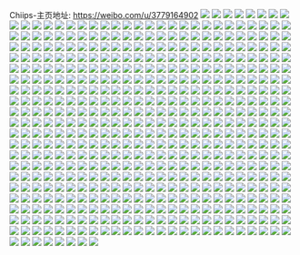 Chiips-主页地址: https://weibo.com/u/3779164902 
![](https://wx4.sinaimg.cn/mw2000/e1417ae6ly1h93oljutoyj22c0340e83.jpg) 
![](https://wx4.sinaimg.cn/mw2000/e1417ae6ly1h93ol288thj21ps2dse81.jpg) 
![](https://wx4.sinaimg.cn/mw2000/e1417ae6ly1h93ol1lopvj22c0340npe.jpg) 
![](https://wx4.sinaimg.cn/mw2000/e1417ae6ly1h93ol4f7lij227q2ybb2a.jpg) 
![](https://wx4.sinaimg.cn/mw2000/e1417ae6ly1h93ol3ghvmj22c0340hdt.jpg) 
![](https://wx4.sinaimg.cn/mw2000/e1417ae6ly1h93ol2sqrwj216o1kxkif.jpg) 
![](https://wx4.sinaimg.cn/mw2000/e1417ae6ly1h93op31tmvj22c03407wi.jpg) 
![](https://wx4.sinaimg.cn/mw2000/e1417ae6ly1h93olkw3dhj22c0340x6q.jpg) 
![](https://wx4.sinaimg.cn/mw2000/e1417ae6ly1h84sdgfgg3j20rx13ugvy.jpg) 
![](https://wx4.sinaimg.cn/mw2000/e1417ae6ly1h84s6n07aaj22c0340e82.jpg) 
![](https://wx4.sinaimg.cn/mw2000/e1417ae6ly1h84s6teyw4j21sc21e7wi.jpg) 
![](https://wx4.sinaimg.cn/mw2000/e1417ae6ly1h84s6sl01ej223r16ox5e.jpg) 
![](https://wx4.sinaimg.cn/mw2000/e1417ae6ly1h84s8bzkv8j20qc0z6tjz.jpg) 
![](https://wx4.sinaimg.cn/mw2000/e1417ae6ly1h84s6s0lfdj21we16ne3a.jpg) 
![](https://wx4.sinaimg.cn/mw2000/e1417ae6ly1h84s6qt0eej21sc2ds1ky.jpg) 
![](https://wx4.sinaimg.cn/mw2000/e1417ae6ly1h84s83p778j20qk0x5tfp.jpg) 
![](https://wx4.sinaimg.cn/mw2000/e1417ae6ly1h7pq681sf4j20zo256wpl.jpg) 
![](https://wx4.sinaimg.cn/mw2000/e1417ae6ly1h7ppyvhszsj21sc2dsx6p.jpg) 
![](https://wx4.sinaimg.cn/mw2000/e1417ae6ly1h7ayljfmvrj216p1kxqqn.jpg) 
![](https://wx4.sinaimg.cn/mw2000/e1417ae6ly1h7aylhwal2j216o23v429.jpg) 
![](https://wx4.sinaimg.cn/mw2000/e1417ae6ly1h7aylj1ke8j223s2e5e0y.jpg) 
![](https://wx4.sinaimg.cn/mw2000/e1417ae6ly1h7ppywzlswj226c2u4kjm.jpg) 
![](https://wx4.sinaimg.cn/mw2000/e1417ae6ly1h7aylqreb9j22c02c0qv7.jpg) 
![](https://wx4.sinaimg.cn/mw2000/e1417ae6ly1h7ppyw7je7j21rw2d0kjl.jpg) 
![](https://wx4.sinaimg.cn/mw2000/e1417ae6ly1h7pq1cbewxj22c0340x6q.jpg) 
![](https://wx4.sinaimg.cn/mw2000/e1417ae6ly1h7pq1i8jxsj20w10vwan7.jpg) 
![](https://wx4.sinaimg.cn/mw2000/e1417ae6ly1h7jyu94i21j216p1kx4qp.jpg) 
![](https://wx4.sinaimg.cn/mw2000/e1417ae6ly1h7jyuasgozj22ps1j0b29.jpg) 
![](https://wx4.sinaimg.cn/mw2000/e1417ae6ly1h7jyu9wtcmj216o1kx1kx.jpg) 
![](https://wx4.sinaimg.cn/mw2000/e1417ae6ly1h7jyvj8atej215s1jr7rx.jpg) 
![](https://wx4.sinaimg.cn/mw2000/e1417ae6ly1h7jyuczimgj216o1kwb01.jpg) 
![](https://wx4.sinaimg.cn/mw2000/e1417ae6ly1h7jyubx0u2j216p1brb05.jpg) 
![](https://wx4.sinaimg.cn/mw2000/e1417ae6ly1h7jyudk571j216p1kx1kx.jpg) 
![](https://wx4.sinaimg.cn/mw2000/e1417ae6ly1h7jyufkq2mj23402c0qv6.jpg) 
![](https://wx4.sinaimg.cn/mw2000/e1417ae6ly1h7jyua9jivj21491in7ir.jpg) 
![](https://wx4.sinaimg.cn/mw2000/e1417ae6ly1h6v2owx4lmj22bd32bu0x.jpg) 
![](https://wx4.sinaimg.cn/mw2000/e1417ae6ly1h6uueh4gh0j216o1jz4oy.jpg) 
![](https://wx4.sinaimg.cn/mw2000/e1417ae6ly1h6uueg4uydj22c0340hdu.jpg) 
![](https://wx4.sinaimg.cn/mw2000/e1417ae6ly1h6uueau7eyj22c0340drp.jpg) 
![](https://wx4.sinaimg.cn/mw2000/e1417ae6ly1h6uufe880yj22852yvagi.jpg) 
![](https://wx4.sinaimg.cn/mw2000/e1417ae6ly1h6uuea4tzsj22c0340kjn.jpg) 
![](https://wx4.sinaimg.cn/mw2000/e1417ae6ly1h6fhkfmdspj21x43eotgv.jpg) 
![](https://wx4.sinaimg.cn/mw2000/e1417ae6ly1h6fhk9u2jwj22c0340kjm.jpg) 
![](https://wx4.sinaimg.cn/mw2000/e1417ae6ly1h6fhkevpc5j21x43eoq7k.jpg) 
![](https://wx4.sinaimg.cn/mw2000/e1417ae6ly1h6fhkdh23nj22c0340b2a.jpg) 
![](https://wx4.sinaimg.cn/mw2000/e1417ae6ly1h6fhk8923sj21us32tay6.jpg) 
![](https://wx4.sinaimg.cn/mw2000/e1417ae6ly1h6fi1w4icrj23eo1x4u0y.jpg) 
![](https://wx4.sinaimg.cn/mw2000/e1417ae6ly1h6fhkatueij22a231f7wi.jpg) 
![](https://wx4.sinaimg.cn/mw2000/e1417ae6ly1h6fhk8wql5j2290300npd.jpg) 
![](https://wx4.sinaimg.cn/mw2000/e1417ae6gy1h5lh22sg8dj20u01411ao.jpg) 
![](https://wx4.sinaimg.cn/mw2000/e1417ae6gy1h5lh27emsnj20u01417j9.jpg) 
![](https://wx4.sinaimg.cn/mw2000/e1417ae6gy1h5lh2d83ovj20u014carv.jpg) 
![](https://wx4.sinaimg.cn/mw2000/e1417ae6gy1h5lh2lk1ebj20u012d4ai.jpg) 
![](https://wx4.sinaimg.cn/mw2000/e1417ae6gy1h5lh2s0vqej20u00zmk0y.jpg) 
![](https://wx4.sinaimg.cn/mw2000/e1417ae6gy1h5lh2pgefwj20u013kk4b.jpg) 
![](https://wx4.sinaimg.cn/mw2000/e1417ae6gy1h5lh2fdd4wj217q0u0jzk.jpg) 
![](https://wx4.sinaimg.cn/mw2000/e1417ae6gy1h5lh2hyj0rj20u0191dp4.jpg) 
![](https://wx4.sinaimg.cn/mw2000/e1417ae6gy1h5lh1xpa9ij217u0u0tgu.jpg) 
![](https://wx4.sinaimg.cn/mw2000/e1417ae6gy1h5ki2i5ol1j21ls1ls4qp.jpg) 
![](https://wx4.sinaimg.cn/mw2000/e1417ae6gy1h4xdzo5eq6j231v22n1kx.jpg) 
![](https://wx4.sinaimg.cn/mw2000/e1417ae6gy1h4xebieuaoj21761srtrf.jpg) 
![](https://wx4.sinaimg.cn/mw2000/e1417ae6gy1h4xe03bb7wj24ca35r7wi.jpg) 
![](https://wx4.sinaimg.cn/mw2000/e1417ae6gy1h4xe0hjc66j235r4qnqv8.jpg) 
![](https://wx4.sinaimg.cn/mw2000/e1417ae6gy1h4xe6urd8gj248635m4qs.jpg) 
![](https://wx4.sinaimg.cn/mw2000/e1417ae6gy1h4xdztqk8cj235r4qn1kz.jpg) 
![](https://wx4.sinaimg.cn/mw2000/e1417ae6ly1h4o7jfjw0lj21im1im1kx.jpg) 
![](https://wx4.sinaimg.cn/mw2000/e1417ae6ly1h4o7jgzjduj21im1im4qp.jpg) 
![](https://wx4.sinaimg.cn/mw2000/e1417ae6ly1h4o7jg7vjij21im1im1kx.jpg) 
![](https://wx4.sinaimg.cn/mw2000/e1417ae6ly1h4o7jjk5h9j21eb1eb4pn.jpg) 
![](https://wx4.sinaimg.cn/mw2000/e1417ae6ly1h4o7jimih8j20yi0uj40a.jpg) 
![](https://wx4.sinaimg.cn/mw2000/e1417ae6ly1h4o7jj2xc2j21im1imwyr.jpg) 
![](https://wx4.sinaimg.cn/mw2000/e1417ae6ly1h4o7ji83zzj21in1in4qq.jpg) 
![](https://wx4.sinaimg.cn/mw2000/e1417ae6ly1h4o7jjy790j21in1intw9.jpg) 
![](https://wx4.sinaimg.cn/mw2000/e1417ae6ly1h4o7jeo90ij21561ix4qp.jpg) 
![](https://wx4.sinaimg.cn/mw2000/e1417ae6ly1h4kwxhrywsj22c0340e83.jpg) 
![](https://wx4.sinaimg.cn/mw2000/e1417ae6ly1h4kwidj8hdj24qn35ru0z.jpg) 
![](https://wx4.sinaimg.cn/mw2000/e1417ae6ly1h4kwiiamwaj24tc37kqv8.jpg) 
![](https://wx4.sinaimg.cn/mw2000/e1417ae6ly1h4kwilql6ej24qn35re84.jpg) 
![](https://wx4.sinaimg.cn/mw2000/e1417ae6ly1h4kwv0aozoj237k4tcnpg.jpg) 
![](https://wx4.sinaimg.cn/mw2000/e1417ae6ly1h4kwubbrolj235r4qnqv8.jpg) 
![](https://wx4.sinaimg.cn/mw2000/e1417ae6ly1h4kwj1rkxwj22c03407wh.jpg) 
![](https://wx4.sinaimg.cn/mw2000/e1417ae6ly1h4kwu81zrij22ro47ohdu.jpg) 
![](https://wx4.sinaimg.cn/mw2000/e1417ae6ly1h4306qlkuvj20u0140jz5.jpg) 
![](https://wx4.sinaimg.cn/mw2000/e1417ae6ly1h4306o9xndj20u014qtj3.jpg) 
![](https://wx4.sinaimg.cn/mw2000/e1417ae6ly1h4306raiq8j20u0140jyv.jpg) 
![](https://wx4.sinaimg.cn/mw2000/e1417ae6ly1h4306px70yj20u00zodmn.jpg) 
![](https://wx4.sinaimg.cn/mw2000/e1417ae6ly1h4306tms9ij20u00u0gqw.jpg) 
![](https://wx4.sinaimg.cn/mw2000/e1417ae6ly1h4306sshjvj20u0140k0c.jpg) 
![](https://wx4.sinaimg.cn/mw2000/e1417ae6ly1h4306n37wdj20u00u0tf3.jpg) 
![](https://wx4.sinaimg.cn/mw2000/e1417ae6ly1h3ut7bm77zj20u01287e8.jpg) 
![](https://wx4.sinaimg.cn/mw2000/e1417ae6ly1h3ut7kr60zj20u0140n4w.jpg) 
![](https://wx4.sinaimg.cn/mw2000/e1417ae6ly1h3ut7c8nwcj20u00w8wop.jpg) 
![](https://wx4.sinaimg.cn/mw2000/e1417ae6ly1h3ut7afsxmj20u014011w.jpg) 
![](https://wx4.sinaimg.cn/mw2000/e1417ae6ly1h3ut7b2rf6j20u010gteu.jpg) 
![](https://wx4.sinaimg.cn/mw2000/e1417ae6ly1h3ut7cr9wkj20u00xigu4.jpg) 
![](https://wx4.sinaimg.cn/mw2000/e1417ae6ly1h3t1k8h7ikj222o340qv5.jpg) 
![](https://wx4.sinaimg.cn/mw2000/e1417ae6ly1h3t1k9gq2wj22c02c01ky.jpg) 
![](https://wx4.sinaimg.cn/mw2000/e1417ae6ly1h3t1kdkuwqj22c02c0hdv.jpg) 
![](https://wx4.sinaimg.cn/mw2000/e1417ae6ly1h3t1kkqvntj22c02c01kz.jpg) 
![](https://wx4.sinaimg.cn/mw2000/e1417ae6ly1h3t1kbrzsrj22c02c0hdv.jpg) 
![](https://wx4.sinaimg.cn/mw2000/e1417ae6ly1h3t1kgr060j237k4tcb2c.jpg) 
![](https://wx4.sinaimg.cn/mw2000/e1417ae6ly1h3t1km9ru3j222n33z4qp.jpg) 
![](https://wx4.sinaimg.cn/mw2000/e1417ae6ly1h3sfjd7ylwj20u013otfm.jpg) 
![](https://wx4.sinaimg.cn/mw2000/e1417ae6ly1h3sfigxqklj20u0140q9z.jpg) 
![](https://wx4.sinaimg.cn/mw2000/e1417ae6ly1h3sfjer6ddj20u013mtl4.jpg) 
![](https://wx4.sinaimg.cn/mw2000/e1417ae6ly1h3sfjvuxg4j20u0116aei.jpg) 
![](https://wx4.sinaimg.cn/mw2000/e1417ae6ly1h3sfjcpd3uj20rv114afn.jpg) 
![](https://wx4.sinaimg.cn/mw2000/e1417ae6ly1h3sfjfc6lrj20u00x8gs2.jpg) 
![](https://wx4.sinaimg.cn/mw2000/e1417ae6ly1h3sfjc09wij20u00wg44t.jpg) 
![](https://wx4.sinaimg.cn/mw2000/e1417ae6ly1h3sfiihmlyj20u00u011a.jpg) 
![](https://wx4.sinaimg.cn/mw2000/e1417ae6ly1h3sfje2yo4j20u0140tib.jpg) 
![](https://wx4.sinaimg.cn/mw2000/e1417ae6ly1h3paw5eovsj20u01407bo.jpg) 
![](https://wx4.sinaimg.cn/mw2000/e1417ae6ly1h3paw5wtyxj20mb0mbaf1.jpg) 
![](https://wx4.sinaimg.cn/mw2000/e1417ae6ly1h3paw6d48gj21400u0wnh.jpg) 
![](https://wx4.sinaimg.cn/mw2000/e1417ae6ly1h3paw75y5aj20lz0lz409.jpg) 
![](https://wx4.sinaimg.cn/mw2000/e1417ae6ly1h3paw7j0txj20u00u0tdz.jpg) 
![](https://wx4.sinaimg.cn/mw2000/e1417ae6ly1h3paw7vbaij20u00u042n.jpg) 
![](https://wx4.sinaimg.cn/mw2000/e1417ae6ly1h3paw4zfdpj21060u079i.jpg) 
![](https://wx4.sinaimg.cn/mw2000/e1417ae6ly1h3eivfwpfoj235r4qne83.jpg) 
![](https://wx4.sinaimg.cn/mw2000/e1417ae6ly1h3eivbmg2aj23124jmb2a.jpg) 
![](https://wx4.sinaimg.cn/mw2000/e1417ae6ly1h3eivhwv4fj233n4nh4qr.jpg) 
![](https://wx4.sinaimg.cn/mw2000/e1417ae6ly1h3ej8exldmj22c0340b2a.jpg) 
![](https://wx4.sinaimg.cn/mw2000/e1417ae6ly1h3eivdl1v6j231d4h8e83.jpg) 
![](https://wx4.sinaimg.cn/mw2000/e1417ae6ly1h39c0fhor7j21001c1tl8.jpg) 
![](https://wx4.sinaimg.cn/mw2000/e1417ae6ly1h39c0vc6wfj20u0190goi.jpg) 
![](https://wx4.sinaimg.cn/mw2000/e1417ae6ly1h39c0ayhutj22c02c0kjm.jpg) 
![](https://wx4.sinaimg.cn/mw2000/e1417ae6ly1h39c09coapj237k4tcx6s.jpg) 
![](https://wx4.sinaimg.cn/mw2000/e1417ae6ly1h39c06chubj22c02c0x6p.jpg) 
![](https://wx4.sinaimg.cn/mw2000/e1417ae6ly1h39c5f0220j21v61v6hdt.jpg) 
![](https://wx4.sinaimg.cn/mw2000/e1417ae6ly1h35ltyffkjj20u0140dq7.jpg) 
![](https://wx4.sinaimg.cn/mw2000/e1417ae6ly1h35ma6eht7j20u0190afo.jpg) 
![](https://wx4.sinaimg.cn/mw2000/e1417ae6ly1h35ltx6cstj20u01407dn.jpg) 
![](https://wx4.sinaimg.cn/mw2000/e1417ae6ly1h35mti8x24j20u0190ag0.jpg) 
![](https://wx4.sinaimg.cn/mw2000/e1417ae6ly1h35ltw7199j20u0140jwo.jpg) 
![](https://wx4.sinaimg.cn/mw2000/e1417ae6ly1h35ltudveaj20u0140n7c.jpg) 
![](https://wx4.sinaimg.cn/mw2000/e1417ae6ly1h35lu15ix6j20u011iwkc.jpg) 
![](https://wx4.sinaimg.cn/mw2000/e1417ae6ly1h35lu4mm12j20u013owon.jpg) 
![](https://wx4.sinaimg.cn/mw2000/e1417ae6ly1h35lu7qqw5j20u00u0n2c.jpg) 
![](https://wx4.sinaimg.cn/mw2000/e1417ae6ly1h35lu6anzqj20qo1400yc.jpg) 
![](https://wx4.sinaimg.cn/mw2000/e1417ae6ly1h35lu9fujjj20u019042w.jpg) 
![](https://wx4.sinaimg.cn/mw2000/e1417ae6ly1h35ma5ndy5j20u0191tec.jpg) 
![](https://wx4.sinaimg.cn/mw2000/e1417ae6ly1h31bdag99wj225b2ge1ky.jpg) 
![](https://wx4.sinaimg.cn/mw2000/e1417ae6ly1h31bdeyczsj24qn35ru0y.jpg) 
![](https://wx4.sinaimg.cn/mw2000/e1417ae6ly1h31bdjlp2lj237k4tckjp.jpg) 
![](https://wx4.sinaimg.cn/mw2000/e1417ae6ly1h31bdczcihj22c02c04qq.jpg) 
![](https://wx4.sinaimg.cn/mw2000/e1417ae6ly1h31bd9a3e5j22bz29bkjl.jpg) 
![](https://wx4.sinaimg.cn/mw2000/e1417ae6ly1h31bdg35xhj22c02c04qq.jpg) 
![](https://wx4.sinaimg.cn/mw2000/e1417ae6ly1h31bdl1imbj22vl4bex6q.jpg) 
![](https://wx4.sinaimg.cn/mw2000/e1417ae6ly1h1kswgpr8xj21sc2dsnpd.jpg) 
![](https://wx4.sinaimg.cn/mw2000/e1417ae6ly1h1kt39iw9kj20oz0oz44b.jpg) 
![](https://wx4.sinaimg.cn/mw2000/e1417ae6ly1h1kswfjlbtj22c031znpd.jpg) 
![](https://wx4.sinaimg.cn/mw2000/e1417ae6ly1h1kt2s7hhzj21o08b8x6t.jpg) 
![](https://wx4.sinaimg.cn/mw2000/e1417ae6ly1h1kswfxim5j20yl24611d.jpg) 
![](https://wx4.sinaimg.cn/mw2000/e1417ae6ly1h1kt2trwznj21o08c0kjp.jpg) 
![](https://wx4.sinaimg.cn/mw2000/e1417ae6ly1h10r04oe40j21sc25fqv5.jpg) 
![](https://wx4.sinaimg.cn/mw2000/e1417ae6ly1h075dgqth4j22c02c0e81.jpg) 
![](https://wx4.sinaimg.cn/mw2000/e1417ae6ly1h075dhtupkj22c02ipe82.jpg) 
![](https://wx4.sinaimg.cn/mw2000/e1417ae6ly1h0diyddw3vj22c0340b29.jpg) 
![](https://wx4.sinaimg.cn/mw2000/e1417ae6ly1gzsbe3ae9fj22c0340npd.jpg) 
![](https://wx4.sinaimg.cn/mw2000/e1417ae6ly1gzsbge66lhj20zo17h111.jpg) 
![](https://wx4.sinaimg.cn/mw2000/e1417ae6ly1gzsbe2gqp6j22c0340b2a.jpg) 
![](https://wx4.sinaimg.cn/mw2000/e1417ae6ly1gzsbgnnt2mj21sd1sdb29.jpg) 
![](https://wx4.sinaimg.cn/mw2000/e1417ae6ly1gzsbgek0uhj20zo1rek34.jpg) 
![](https://wx4.sinaimg.cn/mw2000/e1417ae6ly1gzsbe1ixo5j21rs1rse81.jpg) 
![](https://wx4.sinaimg.cn/mw2000/e1417ae6ly1gzgeki8qdtj22901ox7wi.jpg) 
![](https://wx4.sinaimg.cn/mw2000/e1417ae6ly1gzgekkfn2kj23402as1ky.jpg) 
![](https://wx4.sinaimg.cn/mw2000/e1417ae6ly1gzgekj5o96j22c03407wi.jpg) 
![](https://wx4.sinaimg.cn/mw2000/e1417ae6ly1gzgekl67x2j2250340qv5.jpg) 
![](https://wx4.sinaimg.cn/mw2000/e1417ae6ly1gzgekm54iyj228t2zfx6p.jpg) 
![](https://wx4.sinaimg.cn/mw2000/e1417ae6ly1gzgekngpchj22c03401l0.jpg) 
![](https://wx4.sinaimg.cn/mw2000/e1417ae6ly1gzea79a5qqj21ph2dre81.jpg) 
![](https://wx4.sinaimg.cn/mw2000/e1417ae6ly1gzea78r629j21gj1jpn9c.jpg) 
![](https://wx4.sinaimg.cn/mw2000/e1417ae6ly1gzea7a0jovj22ds1sce81.jpg) 
![](https://wx4.sinaimg.cn/mw2000/e1417ae6ly1gzea7d3idnj22c0340x6p.jpg) 
![](https://wx4.sinaimg.cn/mw2000/e1417ae6ly1gzea7azlzej22dc35sb29.jpg) 
![](https://wx4.sinaimg.cn/mw2000/e1417ae6ly1gzea7bzamuj22c0340u0x.jpg) 
![](https://wx4.sinaimg.cn/mw2000/e1417ae6ly1gzeaf07p61j22872qpb29.jpg) 
![](https://wx4.sinaimg.cn/mw2000/e1417ae6ly1gzea77cx11j22c0340hdu.jpg) 
![](https://wx4.sinaimg.cn/mw2000/e1417ae6ly1gzea7hyn2mj20tu11utk3.jpg) 
![](https://wx4.sinaimg.cn/mw2000/e1417ae6ly1gzb29eh0sqj22c0340x6p.jpg) 
![](https://wx4.sinaimg.cn/mw2000/e1417ae6ly1gzb298jp6yj21pe2o07wi.jpg) 
![](https://wx4.sinaimg.cn/mw2000/e1417ae6ly1gzb29d3vjrj22c0340x6p.jpg) 
![](https://wx4.sinaimg.cn/mw2000/e1417ae6ly1gzb297hy1rj22c02c04qq.jpg) 
![](https://wx4.sinaimg.cn/mw2000/e1417ae6ly1gzb2f4p2utj22c0340u0x.jpg) 
![](https://wx4.sinaimg.cn/mw2000/e1417ae6ly1gzb29ar78sj22c02c01ky.jpg) 
![](https://wx4.sinaimg.cn/mw2000/e1417ae6ly1gz61ic7saij22c0340x6q.jpg) 
![](https://wx4.sinaimg.cn/mw2000/e1417ae6ly1gz61nkp9z3j22c0340x6p.jpg) 
![](https://wx4.sinaimg.cn/mw2000/e1417ae6ly1gz61grnnlmj227i2y1kjl.jpg) 
![](https://wx4.sinaimg.cn/mw2000/e1417ae6ly1gz61gnsf0aj21sc2ds4qq.jpg) 
![](https://wx4.sinaimg.cn/mw2000/e1417ae6ly1gz61gn26r9j22c02c04qq.jpg) 
![](https://wx4.sinaimg.cn/mw2000/e1417ae6ly1gz61gskcvbj225n2qi4qq.jpg) 
![](https://wx4.sinaimg.cn/mw2000/e1417ae6ly1gz61j4j9a9j22c0340qv5.jpg) 
![](https://wx4.sinaimg.cn/mw2000/e1417ae6ly1gyvrxa963cj226a28u1ky.jpg) 
![](https://wx4.sinaimg.cn/mw2000/e1417ae6ly1gyvrxerhd1j22c0340npe.jpg) 
![](https://wx4.sinaimg.cn/mw2000/e1417ae6ly1gyvrxdc81jj229c30ghdu.jpg) 
![](https://wx4.sinaimg.cn/mw2000/e1417ae6ly1gyvrxbjhnxj21sc2dskjl.jpg) 
![](https://wx4.sinaimg.cn/mw2000/e1417ae6ly1gyvrxibux3j22c02c0u0x.jpg) 
![](https://wx4.sinaimg.cn/mw2000/e1417ae6ly1gy3zbifl4cj20u00u0k0s.jpg) 
![](https://wx4.sinaimg.cn/mw2000/e1417ae6ly1gy3zbhyxhtj20u00uy7by.jpg) 
![](https://wx4.sinaimg.cn/mw2000/e1417ae6ly1gy3zd5s41pj20u00yu0zx.jpg) 
![](https://wx4.sinaimg.cn/mw2000/e1417ae6ly1gxsqobv3rhj22c02c0u0y.jpg) 
![](https://wx4.sinaimg.cn/mw2000/e1417ae6ly1gxsqofwmepj22c02c0x6q.jpg) 
![](https://wx4.sinaimg.cn/mw2000/e1417ae6ly1gxsqo0fmwqj226g28ju0x.jpg) 
![](https://wx4.sinaimg.cn/mw2000/e1417ae6ly1gxsqo86y2sj23402c0kjn.jpg) 
![](https://wx4.sinaimg.cn/mw2000/e1417ae6ly1gxsqnxl16sj22c02c01ky.jpg) 
![](https://wx4.sinaimg.cn/mw2000/e1417ae6ly1gxp5i6efc5j20tu103qdb.jpg) 
![](https://wx4.sinaimg.cn/mw2000/e1417ae6ly1gxp5hcc3x6j21ww2pgasf.jpg) 
![](https://wx4.sinaimg.cn/mw2000/e1417ae6ly1gxp5hcunl4j22c02c04qq.jpg) 
![](https://wx4.sinaimg.cn/mw2000/e1417ae6ly1gxp5idiuwkj20tu0wgdmt.jpg) 
![](https://wx4.sinaimg.cn/mw2000/e1417ae6ly1gxl69l9yg1j20u0140qa2.jpg) 
![](https://wx4.sinaimg.cn/mw2000/e1417ae6ly1gxl69sa03wj21400u0wn6.jpg) 
![](https://wx4.sinaimg.cn/mw2000/e1417ae6ly1gxl69qf6icj21400u0tef.jpg) 
![](https://wx4.sinaimg.cn/mw2000/e1417ae6ly1gxl69ou4j0j20u014mgso.jpg) 
![](https://wx4.sinaimg.cn/mw2000/e1417ae6ly1gxl69tvsnpj20u00u07a9.jpg) 
![](https://wx4.sinaimg.cn/mw2000/e1417ae6ly1gxl69n113gj20u0140qa8.jpg) 
![](https://wx4.sinaimg.cn/mw2000/e1417ae6ly1gxh98qjdu4j20zo256wvm.jpg) 
![](https://wx4.sinaimg.cn/mw2000/e1417ae6ly1h28t8u2pybj22c02c0npe.jpg) 
![](https://wx4.sinaimg.cn/mw2000/e1417ae6ly1gxh98oqkfsj225w2ugx6q.jpg) 
![](https://wx4.sinaimg.cn/mw2000/e1417ae6ly1gxh98lt0h0j22c0340u0x.jpg) 
![](https://wx4.sinaimg.cn/mw2000/e1417ae6ly1gxh98jzmdgj22c02c0x6q.jpg) 
![](https://wx4.sinaimg.cn/mw2000/e1417ae6ly1gxh9974z8rj20zo1h146r.jpg) 
![](https://wx4.sinaimg.cn/mw2000/e1417ae6ly1gxh990eawxj22c0340x6p.jpg) 
![](https://wx4.sinaimg.cn/mw2000/e1417ae6ly1gxh98y49ehj22c02c07wj.jpg) 
![](https://wx4.sinaimg.cn/mw2000/e1417ae6ly1gxh996l3h4j22g91vyb2a.jpg) 
![](https://wx4.sinaimg.cn/mw2000/e1417ae6ly1gwygcjdehcj21vs1vsnpd.jpg) 
![](https://wx4.sinaimg.cn/mw2000/e1417ae6ly1gwyg9ssea3j21s02c41kx.jpg) 
![](https://wx4.sinaimg.cn/mw2000/e1417ae6ly1gwyg9y0157j222122ghdt.jpg) 
![](https://wx4.sinaimg.cn/mw2000/e1417ae6ly1gwyga08wjuj22c02c0hdu.jpg) 
![](https://wx4.sinaimg.cn/mw2000/e1417ae6ly1gwyg9rzd0yj21g01g0wqh.jpg) 
![](https://wx4.sinaimg.cn/mw2000/e1417ae6ly1gwyga2napdj21sc1sc4qp.jpg) 
![](https://wx4.sinaimg.cn/mw2000/e1417ae6ly1gwyg9lva9fj2246246e81.jpg) 
![](https://wx4.sinaimg.cn/mw2000/e1417ae6ly1gwyg9r1z9mj22c02c0kjl.jpg) 
![](https://wx4.sinaimg.cn/mw2000/e1417ae6ly1gwygapd6mwj20uo0tv46v.jpg) 
![](https://wx4.sinaimg.cn/mw2000/e1417ae6ly1gwygaauvrqj22c02c0e82.jpg) 
![](https://wx4.sinaimg.cn/mw2000/e1417ae6ly1gwtnrd4hncj228p2qcqv6.jpg) 
![](https://wx4.sinaimg.cn/mw2000/e1417ae6ly1gwtnr3mlykj222z28ru0x.jpg) 
![](https://wx4.sinaimg.cn/mw2000/e1417ae6ly1gwtnr73916j22912pd7wj.jpg) 
![](https://wx4.sinaimg.cn/mw2000/e1417ae6ly1gwtnquewdjj227y32be83.jpg) 
![](https://wx4.sinaimg.cn/mw2000/e1417ae6ly1gwtnr0j97pj22c02pm1l0.jpg) 
![](https://wx4.sinaimg.cn/mw2000/e1417ae6ly1gwtnqwsatrj21zl2ys1ky.jpg) 
![](https://wx4.sinaimg.cn/mw2000/e1417ae6ly1gwtnqp6zf7j22c02c0qv5.jpg) 
![](https://wx4.sinaimg.cn/mw2000/e1417ae6ly1gwtnr9ycn8j227y340u0y.jpg) 
![](https://wx4.sinaimg.cn/mw2000/e1417ae6ly1gwtnqnnch5j22c02c0qv5.jpg) 
![](https://wx4.sinaimg.cn/mw2000/e1417ae6ly1gwtnqqtg8zj226d301npd.jpg) 
![](https://wx4.sinaimg.cn/mw2000/e1417ae6ly1gwtnrgacesj22c0340qv6.jpg) 
![](https://wx4.sinaimg.cn/mw2000/e1417ae6ly1gwtnrhqwc4j224623qqv5.jpg) 
![](https://wx4.sinaimg.cn/mw2000/e1417ae6ly1gwo5dlyvfwj22qz241e83.jpg) 
![](https://wx4.sinaimg.cn/mw2000/e1417ae6ly1gwo5dqb0wrj233t29y1kz.jpg) 
![](https://wx4.sinaimg.cn/mw2000/e1417ae6ly1gwo5d78g0vj23402c0kjm.jpg) 
![](https://wx4.sinaimg.cn/mw2000/e1417ae6ly1gwo5dujk3kj22c0340qv6.jpg) 
![](https://wx4.sinaimg.cn/mw2000/e1417ae6ly1gwh6m4r5poj21x22s2kjl.jpg) 
![](https://wx4.sinaimg.cn/mw2000/e1417ae6ly1gwh6md04brj20zo2567wh.jpg) 
![](https://wx4.sinaimg.cn/mw2000/e1417ae6ly1gwh6m5iv89j21gs1zhauf.jpg) 
![](https://wx4.sinaimg.cn/mw2000/e1417ae6ly1gwh6mgfeg8j21yf1ypb29.jpg) 
![](https://wx4.sinaimg.cn/mw2000/e1417ae6ly1gwh6m3kt8kj22c02c04qp.jpg) 
![](https://wx4.sinaimg.cn/mw2000/e1417ae6ly1gwh6mnt0onj22c02c0x6p.jpg) 
![](https://wx4.sinaimg.cn/mw2000/e1417ae6ly1gw1bz4sudbj22c02c0e82.jpg) 
![](https://wx4.sinaimg.cn/mw2000/e1417ae6ly1gw1c1gtuu4j22972971ky.jpg) 
![](https://wx4.sinaimg.cn/mw2000/e1417ae6ly1gw1c1kwakej20q30rr47g.jpg) 
![](https://wx4.sinaimg.cn/mw2000/e1417ae6ly1gw1c1idlwdj21y923eb29.jpg) 
![](https://wx4.sinaimg.cn/mw2000/e1417ae6ly1gvnagzdlrwj22r828xx6r.jpg) 
![](https://wx4.sinaimg.cn/mw2000/0047KZqCly1gvnb3sipx8j60ts16hnor02.jpg) 
![](https://wx4.sinaimg.cn/mw2000/e1417ae6ly1gvnaglfz9ij22c02yde84.jpg) 
![](https://wx4.sinaimg.cn/mw2000/0047KZqCly1gvnagde6vsj62862oynpd02.jpg) 
![](https://wx4.sinaimg.cn/mw2000/0047KZqCly1gvnb3ga0q2j623o2qhnpd02.jpg) 
![](https://wx4.sinaimg.cn/mw2000/0047KZqCly1gvfddk2xjxj62c0340kjl02.jpg) 
![](https://wx4.sinaimg.cn/mw2000/0047KZqCly1gvg1ojuad0j62c03407wj02.jpg) 
![](https://wx4.sinaimg.cn/mw2000/0047KZqCly1gvfdd88bqej62c0340hdt02.jpg) 
![](https://wx4.sinaimg.cn/mw2000/0047KZqCly1gvfdcw8zawj624n2u7qv502.jpg) 
![](https://wx4.sinaimg.cn/mw2000/0047KZqCly1gvg1oh7ma9j622o2zj4qp02.jpg) 
![](https://wx4.sinaimg.cn/mw2000/0047KZqCly1gvfdd3jbq8j629v315qv502.jpg) 
![](https://wx4.sinaimg.cn/mw2000/0047KZqCly1gv4xb3ekr5j627p2uc1kz02.jpg) 
![](https://wx4.sinaimg.cn/mw2000/e1417ae6ly1gv4xasbmx0j22c02c0npd.jpg) 
![](https://wx4.sinaimg.cn/mw2000/0047KZqCly1gv4xax0i0mj6262312qv502.jpg) 
![](https://wx4.sinaimg.cn/mw2000/0047KZqCly1gv4xdzjhrtj62b42b4npd02.jpg) 
![](https://wx4.sinaimg.cn/mw2000/0047KZqCly1gv4xau6a48j62c02qo7wi02.jpg) 
![](https://wx4.sinaimg.cn/mw2000/e1417ae6ly1gv4xb5iu0rj224l2r2qv6.jpg) 
![](https://wx4.sinaimg.cn/mw2000/0047KZqCly1gv37zf0n5ij62tc3vbu0x02.jpg) 
![](https://wx4.sinaimg.cn/mw2000/0047KZqCly1gv37zck8ctj62lx306e8102.jpg) 
![](https://wx4.sinaimg.cn/mw2000/0047KZqCly1gud5qc9qq5j628q2zp1ky02.jpg) 
![](https://wx4.sinaimg.cn/mw2000/0047KZqCly1gud62l1ti3j620d305b2b02.jpg) 
![](https://wx4.sinaimg.cn/mw2000/0047KZqCly1gud5rkoqw5j632f2atkjm02.jpg) 
![](https://wx4.sinaimg.cn/mw2000/0047KZqCly1gu188ovg6oj62642w5u0y02.jpg) 
![](https://wx4.sinaimg.cn/mw2000/0047KZqCly1gu188izstqj62ab31rx6s02.jpg) 
![](https://wx4.sinaimg.cn/mw2000/0047KZqCly1gu188gifjyj62c031x4qq02.jpg) 
![](https://wx4.sinaimg.cn/mw2000/0047KZqCly1gu188s6xecj629o2q81kz02.jpg) 
![](https://wx4.sinaimg.cn/mw2000/0047KZqCly1gu18br6zjfj60id0hpwjv02.jpg) 
![](https://wx4.sinaimg.cn/mw2000/0047KZqCly1gu188lxhijj61xk2zox6r02.jpg) 
![](https://wx4.sinaimg.cn/mw2000/0047KZqCly1gu188qtiouj624v2uh1kz02.jpg) 
![](https://wx4.sinaimg.cn/mw2000/0047KZqCly1gu188umn53j629a30eu1002.jpg) 
![](https://wx4.sinaimg.cn/mw2000/0047KZqCly1gu18f0o7ulj60tb0zz17502.jpg) 
![](https://wx4.sinaimg.cn/mw2000/0047KZqCly1gtzyg08fmpj629e2zpx6p02.jpg) 
![](https://wx4.sinaimg.cn/mw2000/0047KZqCly1gtzygqpkfcj627o2y8qv602.jpg) 
![](https://wx4.sinaimg.cn/mw2000/0047KZqCly1gtzyg9zu7ij62c02zr7wi02.jpg) 
![](https://wx4.sinaimg.cn/mw2000/0047KZqCly1gtzyg88kdaj62c0340npd02.jpg) 
![](https://wx4.sinaimg.cn/mw2000/0047KZqCly1gtzyg2i80xj62702y5u1002.jpg) 
![](https://wx4.sinaimg.cn/mw2000/0047KZqCly1gtzyfysj2lj62ad30f7wi02.jpg) 
![](https://wx4.sinaimg.cn/mw2000/0047KZqCly1gtiir4nqw6j60u014gah402.jpg) 
![](https://wx4.sinaimg.cn/mw2000/0047KZqCly1gtiir2kap6j60u012wq7g02.jpg) 
![](https://wx4.sinaimg.cn/mw2000/0047KZqCly1gtiir5t7h8j61400u042002.jpg) 
![](https://wx4.sinaimg.cn/mw2000/0047KZqCly1gtiir6gqcdj60u0120ag102.jpg) 
![](https://wx4.sinaimg.cn/mw2000/0047KZqCly1gtiir71bmvj60u00u0gpc02.jpg) 
![](https://wx4.sinaimg.cn/mw2000/0047KZqCly1gtiis25o1ij60u0140q6k02.jpg) 
![](https://wx4.sinaimg.cn/mw2000/0047KZqCly1gtiir3padsj60u0140gs602.jpg) 
![](https://wx4.sinaimg.cn/mw2000/0047KZqCly1gtiis2rtvij60u00vsn1702.jpg) 
![](https://wx4.sinaimg.cn/mw2000/0047KZqCly1gtiis3b2flj61400u00vw02.jpg) 
![](https://wx4.sinaimg.cn/mw2000/e1417ae6ly1gt60q1a37pj20u00u0qb4.jpg) 
![](https://wx4.sinaimg.cn/mw2000/e1417ae6ly1gt60q1wa4oj20u01407ae.jpg) 
![](https://wx4.sinaimg.cn/mw2000/e1417ae6ly1gt60q3yb3nj20u00u0dnt.jpg) 
![](https://wx4.sinaimg.cn/mw2000/e1417ae6ly1gsytqk4wv9j20u0140dnv.jpg) 
![](https://wx4.sinaimg.cn/mw2000/e1417ae6ly1gsytqhylcrj20u00u0n2w.jpg) 
![](https://wx4.sinaimg.cn/mw2000/e1417ae6ly1gsytqfrz9nj20u0140wlm.jpg) 
![](https://wx4.sinaimg.cn/mw2000/e1417ae6ly1gsytqq03lmj21400u0q8v.jpg) 
![](https://wx4.sinaimg.cn/mw2000/e1417ae6ly1gspm38l772j22662ys1ky.jpg) 
![](https://wx4.sinaimg.cn/mw2000/e1417ae6ly1gspm3gi3yej224k24knpe.jpg) 
![](https://wx4.sinaimg.cn/mw2000/e1417ae6ly1gspma8rjt3j22c0340npe.jpg) 
![](https://wx4.sinaimg.cn/mw2000/e1417ae6ly1gspm3l1l95j22c0340e82.jpg) 
![](https://wx4.sinaimg.cn/mw2000/e1417ae6ly1gspm3xtv3jj22c02c0qv6.jpg) 
![](https://wx4.sinaimg.cn/mw2000/e1417ae6ly1gspm3ayqmxj227w31l1ky.jpg) 
![](https://wx4.sinaimg.cn/mw2000/e1417ae6ly1gscyrum82oj20u0140qbl.jpg) 
![](https://wx4.sinaimg.cn/mw2000/e1417ae6ly1gscyrxknedj21200u0akl.jpg) 
![](https://wx4.sinaimg.cn/mw2000/e1417ae6ly1gscys0lt90j20u0140n49.jpg) 
![](https://wx4.sinaimg.cn/mw2000/e1417ae6ly1grs78chzbaj22a832fx6r.jpg) 
![](https://wx4.sinaimg.cn/mw2000/e1417ae6ly1grs78mdv4lj226v2o51kx.jpg) 
![](https://wx4.sinaimg.cn/mw2000/e1417ae6ly1grs78eb36rj22ve296npd.jpg) 
![](https://wx4.sinaimg.cn/mw2000/e1417ae6ly1grscs6b0arj229o30wqv8.jpg) 
![](https://wx4.sinaimg.cn/mw2000/e1417ae6ly1grs78a77fuj222u2rs4ew.jpg) 
![](https://wx4.sinaimg.cn/mw2000/e1417ae6ly1grs78l18xbj21zd2i2x6q.jpg) 
![](https://wx4.sinaimg.cn/mw2000/e1417ae6ly1grrjlvc219j21sc1schdt.jpg) 
![](https://wx4.sinaimg.cn/mw2000/e1417ae6ly1grrjls9xylj22c02c04qr.jpg) 
![](https://wx4.sinaimg.cn/mw2000/e1417ae6ly1grrjlu1fysj22c02c0npe.jpg) 
![](https://wx4.sinaimg.cn/mw2000/e1417ae6ly1grrjm15rgij22c02c0dyd.jpg) 
![](https://wx4.sinaimg.cn/mw2000/e1417ae6ly1grrjlwdn9ij22c02c0b2a.jpg) 
![](https://wx4.sinaimg.cn/mw2000/e1417ae6ly1grrjlzg2j4j22c02c0npe.jpg) 
![](https://wx4.sinaimg.cn/mw2000/e1417ae6ly1grn206ucc0j20zo2567wl.jpg) 
![](https://wx4.sinaimg.cn/mw2000/e1417ae6ly1grn207c9e2j20zo17dq9k.jpg) 
![](https://wx4.sinaimg.cn/mw2000/e1417ae6ly1grjfbulybtj22c0340qv5.jpg) 
![](https://wx4.sinaimg.cn/mw2000/e1417ae6ly1grjfc0mcl2j22c02c01l0.jpg) 
![](https://wx4.sinaimg.cn/mw2000/e1417ae6ly1grjfbs45q7j22c03407wi.jpg) 
![](https://wx4.sinaimg.cn/mw2000/e1417ae6ly1grjfc7c78oj228y28eb29.jpg) 
![](https://wx4.sinaimg.cn/mw2000/e1417ae6ly1grjfc1vs9xj20u0140wjk.jpg) 
![](https://wx4.sinaimg.cn/mw2000/e1417ae6ly1grjfborqgxj23402c0b2b.jpg) 
![](https://wx4.sinaimg.cn/mw2000/e1417ae6ly1grjfc53a7mj22bz2zlb29.jpg) 
![](https://wx4.sinaimg.cn/mw2000/e1417ae6ly1grjfc329naj227p2zab0r.jpg) 
![](https://wx4.sinaimg.cn/mw2000/e1417ae6ly1grjfccfx7zj22c03404qq.jpg) 
![](https://wx4.sinaimg.cn/mw2000/e1417ae6ly1grfwvvshhqj220t2yskjn.jpg) 
![](https://wx4.sinaimg.cn/mw2000/e1417ae6ly1grfww0pdluj22c02c07wl.jpg) 
![](https://wx4.sinaimg.cn/mw2000/e1417ae6ly1grfwvjnsz3j2285320b2c.jpg) 
![](https://wx4.sinaimg.cn/mw2000/e1417ae6ly1grfwvtk7f5j225327px6p.jpg) 
![](https://wx4.sinaimg.cn/mw2000/e1417ae6ly1grfwzia6axj22252254qs.jpg) 
![](https://wx4.sinaimg.cn/mw2000/e1417ae6ly1grfwwal1ybj21qq2job2a.jpg) 
![](https://wx4.sinaimg.cn/mw2000/e1417ae6ly1grfgccd43sj20u013o000.jpg) 
![](https://wx4.sinaimg.cn/mw2000/e1417ae6ly1grfgce243aj20u0140grw.jpg) 
![](https://wx4.sinaimg.cn/mw2000/e1417ae6ly1grfgcd61jyj20u0134k3n.jpg) 
![](https://wx4.sinaimg.cn/mw2000/e1417ae6ly1grfgceys19j20u00u0ti2.jpg) 
![](https://wx4.sinaimg.cn/mw2000/e1417ae6ly1gr8kg9j6yzj20t52hinbp.jpg) 
![](https://wx4.sinaimg.cn/mw2000/e1417ae6ly1gr5eqtjx47j22342ydx6r.jpg) 
![](https://wx4.sinaimg.cn/mw2000/e1417ae6ly1gr5er7fk3mj225j304e81.jpg) 
![](https://wx4.sinaimg.cn/mw2000/e1417ae6ly1gr5er3c11lj22sd2c04qr.jpg) 
![](https://wx4.sinaimg.cn/mw2000/e1417ae6ly1gr5eqx65sbj21p32bge3b.jpg) 
![](https://wx4.sinaimg.cn/mw2000/e1417ae6ly1gr20r2t5gcj21zz2qnkjl.jpg) 
![](https://wx4.sinaimg.cn/mw2000/e1417ae6ly1gr20riqq7bj22ds1sc7wi.jpg) 
![](https://wx4.sinaimg.cn/mw2000/e1417ae6ly1gr20qznrtaj226v2x5kfg.jpg) 
![](https://wx4.sinaimg.cn/mw2000/e1417ae6ly1gr20qwhpbej21sc2dse82.jpg) 
![](https://wx4.sinaimg.cn/mw2000/e1417ae6ly1gqvwbq2yjpj20u016ie81.jpg) 
![](https://wx4.sinaimg.cn/mw2000/e1417ae6ly1gqvw6w67msj22zp21t7wh.jpg) 
![](https://wx4.sinaimg.cn/mw2000/e1417ae6ly1gqvw6k2z4wj21z42ziqv5.jpg) 
![](https://wx4.sinaimg.cn/mw2000/e1417ae6ly1gqvw6tkfq8j21zz313kjl.jpg) 
![](https://wx4.sinaimg.cn/mw2000/e1417ae6ly1gqvw6mwitjj221s32ox6p.jpg) 
![](https://wx4.sinaimg.cn/mw2000/e1417ae6ly1gqs8vkh8koj21ob1obq98.jpg) 
![](https://wx4.sinaimg.cn/mw2000/e1417ae6ly1gqp9yh6ekqj229j296qla.jpg) 
![](https://wx4.sinaimg.cn/mw2000/e1417ae6ly1gqkuxs3p4xj219e1okh7s.jpg) 
![](https://wx4.sinaimg.cn/mw2000/e1417ae6ly1gql5385nshj20yl1xcgqf.jpg) 
![](https://wx4.sinaimg.cn/mw2000/e1417ae6ly1gqkuxtjdmgj22c0340hdt.jpg) 
![](https://wx4.sinaimg.cn/mw2000/e1417ae6ly1gqkuxlqzi8j22c0340dxq.jpg) 
![](https://wx4.sinaimg.cn/mw2000/e1417ae6ly1gqh1ft2gk2j22c02c0u0x.jpg) 
![](https://wx4.sinaimg.cn/mw2000/e1417ae6ly1gqh1fqml8dj22742q01kx.jpg) 
![](https://wx4.sinaimg.cn/mw2000/e1417ae6ly1gqh1fvi0vhj22c02c07ul.jpg) 
![](https://wx4.sinaimg.cn/mw2000/e1417ae6ly1gqh1fyq1tjj22c02c01ky.jpg) 
![](https://wx4.sinaimg.cn/mw2000/e1417ae6ly1gqqf4tk0xmj22vd2c0u0z.jpg) 
![](https://wx4.sinaimg.cn/mw2000/e1417ae6ly1gqh1g26uy3j22c02c04qq.jpg) 
![](https://wx4.sinaimg.cn/mw2000/e1417ae6ly1gpo31qvzr3j20u00u0n4j.jpg) 
![](https://wx4.sinaimg.cn/mw2000/e1417ae6ly1gpo31pjrrmj20u00u0k0b.jpg) 
![](https://wx4.sinaimg.cn/mw2000/e1417ae6ly1gpo31rhv1dj20u00u0n4c.jpg) 
![](https://wx4.sinaimg.cn/mw2000/e1417ae6ly1gphy95dn6qj20u012un43.jpg) 
![](https://wx4.sinaimg.cn/mw2000/e1417ae6ly1gphy96v4trj20u0140q99.jpg) 
![](https://wx4.sinaimg.cn/mw2000/e1417ae6ly1gphy9ikr37j20u00u0wpq.jpg) 
![](https://wx4.sinaimg.cn/mw2000/e1417ae6ly1gphy9rss5qj20u00u04ar.jpg) 
![](https://wx4.sinaimg.cn/mw2000/e1417ae6ly1gp0qqkyxs7j20u01sw7b7.jpg) 
![](https://wx4.sinaimg.cn/mw2000/e1417ae6ly1gp0qqle41vj20u00u00we.jpg) 
![](https://wx4.sinaimg.cn/mw2000/e1417ae6ly1gp0qqmnvwbj20u0140wll.jpg) 
![](https://wx4.sinaimg.cn/mw2000/e1417ae6ly1gommd7hkjoj20zo2561l8.jpg) 
![](https://wx4.sinaimg.cn/mw2000/e1417ae6ly1gommd9me4kj22c02c0x6p.jpg) 
![](https://wx4.sinaimg.cn/mw2000/e1417ae6ly1gommcsjfasj21es1i47kn.jpg) 
![](https://wx4.sinaimg.cn/mw2000/e1417ae6ly1gnvln6xu2ij22082hrnpe.jpg) 
![](https://wx4.sinaimg.cn/mw2000/e1417ae6ly1gnvluugtzij22c02c0u0x.jpg) 
![](https://wx4.sinaimg.cn/mw2000/e1417ae6ly1gnudp4y2chj21wh2aux6q.jpg) 
![](https://wx4.sinaimg.cn/mw2000/e1417ae6ly1gnudp7lvl4j22c02c0qv6.jpg) 
![](https://wx4.sinaimg.cn/mw2000/e1417ae6ly1go27wcjw9vj22c0340qv5.jpg) 
![](https://wx4.sinaimg.cn/mw2000/e1417ae6ly1go27wflwrjj22c0340hdv.jpg) 
![](https://wx4.sinaimg.cn/mw2000/e1417ae6ly1go27wlttsej22c0340x6p.jpg) 
![](https://wx4.sinaimg.cn/mw2000/e1417ae6ly1go27whn7w3j23402c0u0x.jpg) 
![](https://wx4.sinaimg.cn/mw2000/e1417ae6ly1go27wk1pm3j23402c0npd.jpg) 
![](https://wx4.sinaimg.cn/mw2000/e1417ae6ly1go27w7tkj4j23402c0u0x.jpg) 
![](https://wx4.sinaimg.cn/mw2000/e1417ae6ly1go27w5cshoj22c0340x6p.jpg) 
![](https://wx4.sinaimg.cn/mw2000/e1417ae6ly1go27wne395j225s2xb1kx.jpg) 
![](https://wx4.sinaimg.cn/mw2000/e1417ae6ly1gn9fg4mllej22c02c0kjl.jpg) 
![](https://wx4.sinaimg.cn/mw2000/e1417ae6ly1gn9fgelwr8j22c02c0h1j.jpg) 
![](https://wx4.sinaimg.cn/mw2000/e1417ae6ly1gn9ffvn20wj22c02c0b2b.jpg) 
![](https://wx4.sinaimg.cn/mw2000/e1417ae6ly1gn9fgc25xxj22c0340u0y.jpg) 
![](https://wx4.sinaimg.cn/mw2000/e1417ae6ly1gn9fpcthu4j20pa0ofdx5.jpg) 
![](https://wx4.sinaimg.cn/mw2000/e1417ae6ly1gn9fg86g3kj22c0340x6r.jpg) 
![](https://wx4.sinaimg.cn/mw2000/e1417ae6ly1gmwxqit067j22c02c0qv5.jpg) 
![](https://wx4.sinaimg.cn/mw2000/e1417ae6ly1gmwxqm5hjej21vz1vzto2.jpg) 
![](https://wx4.sinaimg.cn/mw2000/e1417ae6ly1gmwxsrk11vj22c0340e81.jpg) 
![](https://wx4.sinaimg.cn/mw2000/e1417ae6ly1gmwxsou0j3j22c02c01ky.jpg) 
![](https://wx4.sinaimg.cn/mw2000/e1417ae6ly1gm9p6uy99yj22c03404qq.jpg) 
![](https://wx4.sinaimg.cn/mw2000/e1417ae6ly1gm9p6642rfj23402c04qp.jpg) 
![](https://wx4.sinaimg.cn/mw2000/e1417ae6ly1gm9p4wcnhnj21oi1okall.jpg) 
![](https://wx4.sinaimg.cn/mw2000/e1417ae6ly1gm9p6d8av2j22c02c0npd.jpg) 
![](https://wx4.sinaimg.cn/mw2000/e1417ae6ly1gkorzlb8f2j20u014113l.jpg) 
![](https://wx4.sinaimg.cn/mw2000/e1417ae6ly1gkorzilsa7j20u013w12l.jpg) 
![](https://wx4.sinaimg.cn/mw2000/e1417ae6ly1gkorzh3a6mj20u0140wpl.jpg) 
![](https://wx4.sinaimg.cn/mw2000/e1417ae6ly1gkorzqgcq3j20u0140n38.jpg) 
![](https://wx4.sinaimg.cn/mw2000/e1417ae6ly1gkorzpkxvmj20u0140136.jpg) 
![](https://wx4.sinaimg.cn/mw2000/e1417ae6ly1gkorznw6foj20u10u07ai.jpg) 
![](https://wx4.sinaimg.cn/mw2000/e1417ae6gy1gkcblarbi6j21ww1wwe81.jpg) 
![](https://wx4.sinaimg.cn/mw2000/e1417ae6gy1gkcbltfmmkj21ks23pkjl.jpg) 
![](https://wx4.sinaimg.cn/mw2000/e1417ae6gy1gkcbldl4w3j21o01o0e81.jpg) 
![](https://wx4.sinaimg.cn/mw2000/e1417ae6gy1gk7ulydfsnj22c02c0b2a.jpg) 
![](https://wx4.sinaimg.cn/mw2000/e1417ae6gy1gk7um0bj5zj23402c0u0x.jpg) 
![](https://wx4.sinaimg.cn/mw2000/e1417ae6gy1gk7ut5j6xyj227g27hqv5.jpg) 
![](https://wx4.sinaimg.cn/mw2000/e1417ae6gy1gjlbhkzo28j20u60u0jyt.jpg) 
![](https://wx4.sinaimg.cn/mw2000/e1417ae6gy1gjlbi2j387j21400u0n64.jpg) 
![](https://wx4.sinaimg.cn/mw2000/e1417ae6gy1gjlbi6c35yj20u00u0n2q.jpg) 
![](https://wx4.sinaimg.cn/mw2000/e1417ae6gy1gjlbhbrv0wj20r10pbtf2.jpg) 
![](https://wx4.sinaimg.cn/mw2000/e1417ae6gy1ginywejbgyj21o01o0e82.jpg) 
![](https://wx4.sinaimg.cn/mw2000/e1417ae6gy1ginyq4srg2j22c02c0b2a.jpg) 
![](https://wx4.sinaimg.cn/mw2000/e1417ae6gy1ginyq31vxnj21l721u4qp.jpg) 
![](https://wx4.sinaimg.cn/mw2000/e1417ae6gy1ginyq5rb7oj21ei1ei7oq.jpg) 
![](https://wx4.sinaimg.cn/mw2000/e1417ae6gy1ginywautcqj22c02c01ky.jpg) 
![](https://wx4.sinaimg.cn/mw2000/e1417ae6gy1ginyq0vddrj222n1zcqv6.jpg) 
![](https://wx4.sinaimg.cn/mw2000/e1417ae6gy1ginyw90l0tj22c02c0hdu.jpg) 
![](https://wx4.sinaimg.cn/mw2000/e1417ae6gy1ginywfos2xj221c21chdt.jpg) 
![](https://wx4.sinaimg.cn/mw2000/e1417ae6gy1ginywckhyyj22c02c0qv6.jpg) 
![](https://wx4.sinaimg.cn/mw2000/e1417ae6gy1ghuwk5xsq3j22c0340hdt.jpg) 
![](https://wx4.sinaimg.cn/mw2000/e1417ae6gy1ghfvrjztpkj21ox2dc7wi.jpg) 
![](https://wx4.sinaimg.cn/mw2000/e1417ae6gy1ghfvrhoda6j21ox2dcx6p.jpg) 
![](https://wx4.sinaimg.cn/mw2000/e1417ae6gy1ghfvrp2uo5j22712nfb2b.jpg) 
![](https://wx4.sinaimg.cn/mw2000/e1417ae6gy1ghfvritggzj21ox2dc1ky.jpg) 
![](https://wx4.sinaimg.cn/mw2000/e1417ae6gy1gh3805n80oj22c03401ky.jpg) 
![](https://wx4.sinaimg.cn/mw2000/e1417ae6gy1gh3807kyfbj22c02c0b2d.jpg) 
![](https://wx4.sinaimg.cn/mw2000/e1417ae6gy1ggvos6mbcmj221o21m1kx.jpg) 
![](https://wx4.sinaimg.cn/mw2000/e1417ae6gy1ggprrnszi7j21is143h0u.jpg) 
![](https://wx4.sinaimg.cn/mw2000/e1417ae6ly1ge7fjkmab7j20u0102qck.jpg) 
![](https://wx4.sinaimg.cn/mw2000/e1417ae6ly1ge7fjsk4laj20u00u0457.jpg) 
![](https://wx4.sinaimg.cn/mw2000/e1417ae6ly1ge7fjqo3moj20u0140kb1.jpg) 
![](https://wx4.sinaimg.cn/mw2000/e1417ae6ly1ge7fjvkjd3j20u0140k38.jpg) 
![](https://wx4.sinaimg.cn/mw2000/e1417ae6ly1gec3we0rtyj20u012p4af.jpg) 
![](https://wx4.sinaimg.cn/mw2000/e1417ae6gy1gdzlovhpjgj20u00u0gtu.jpg) 
![](https://wx4.sinaimg.cn/mw2000/e1417ae6gy1gdzlouh4mxj20u0140ww8.jpg) 
![](https://wx4.sinaimg.cn/mw2000/e1417ae6gy1gdzlovwmsbj20u00u07ho.jpg) 
![](https://wx4.sinaimg.cn/mw2000/e1417ae6gy1gdzlozq9ayj20u0140dte.jpg) 
![](https://wx4.sinaimg.cn/mw2000/e1417ae6gy1gdzlp9orb7j20u00u07cn.jpg) 
![](https://wx4.sinaimg.cn/mw2000/e1417ae6gy1gdzloykj98j20u10u0tjm.jpg) 
![](https://wx4.sinaimg.cn/mw2000/e1417ae6gy1gdi4ix17xhj21400u0qet.jpg) 
![](https://wx4.sinaimg.cn/mw2000/e1417ae6gy1gdi525qmxtj20u00u07f7.jpg) 
![](https://wx4.sinaimg.cn/mw2000/e1417ae6gy1gdi4jnxmonj21400u0n7s.jpg) 
![](https://wx4.sinaimg.cn/mw2000/e1417ae6gy1gd3y3i200bj20u014048m.jpg) 
![](https://wx4.sinaimg.cn/mw2000/e1417ae6gy1gd3y3maje2j20u00u0gss.jpg) 
![](https://wx4.sinaimg.cn/mw2000/e1417ae6gy1gd3y3iwttyj20u0140tim.jpg) 
![](https://wx4.sinaimg.cn/mw2000/e1417ae6gy1gcv3wk6b72j20u0140n9c.jpg) 
![](https://wx4.sinaimg.cn/mw2000/e1417ae6gy1gcv3wkzxatj20u0140ds7.jpg) 
![](https://wx4.sinaimg.cn/mw2000/e1417ae6gy1gau5nrnjdqj214h0u0tme.jpg) 
![](https://wx4.sinaimg.cn/mw2000/e1417ae6gy1gadk2o9h68j21sc2a5npd.jpg) 
![](https://wx4.sinaimg.cn/mw2000/e1417ae6gy1ga02ylead9j22c02c0kjm.jpg) 
![](https://wx4.sinaimg.cn/mw2000/e1417ae6gy1ga0303x8ttj21w42iuqv5.jpg) 
![](https://wx4.sinaimg.cn/mw2000/e1417ae6gy1ga0302t0tkj21jr1jr4q7.jpg) 
![](https://wx4.sinaimg.cn/mw2000/e1417ae6gy1ga032h2hpij22c02c0b29.jpg) 
![](https://wx4.sinaimg.cn/mw2000/e1417ae6gy1g9wryd3iqzj21o02347wh.jpg) 
![](https://wx4.sinaimg.cn/mw2000/e1417ae6gy1gc23q6m7zij20u00u0jyq.jpg) 
![](https://wx4.sinaimg.cn/mw2000/e1417ae6gy1g9wsage8ccj21mc25se81.jpg) 
![](https://wx4.sinaimg.cn/mw2000/e1417ae6gy1g9wry8u1ynj21o01xi7wh.jpg) 
![](https://wx4.sinaimg.cn/mw2000/e1417ae6gy1g9wsafa1vgj22ds1sckjl.jpg) 
![](https://wx4.sinaimg.cn/mw2000/e1417ae6gy1gc23p2fmqgj20u0130drn.jpg) 
![](https://wx4.sinaimg.cn/mw2000/e1417ae6gy1g60sz2c9buj21ga1gahdt.jpg) 
![](https://wx4.sinaimg.cn/mw2000/e1417ae6gy1g5yc2r4gpjj22bc334hdt.jpg) 
![](https://wx4.sinaimg.cn/mw2000/e1417ae6gy1g5yc2y57lsj22322324qq.jpg) 
![](https://wx4.sinaimg.cn/mw2000/e1417ae6gy1g5yc2q6xu5j21x81x8e81.jpg) 
![](https://wx4.sinaimg.cn/mw2000/e1417ae6gy1g5o0pj3b3jj21o01o0qv5.jpg) 
![](https://wx4.sinaimg.cn/mw2000/e1417ae6gy1g5o0pl6pbjj21ju1junpd.jpg) 
![](https://wx4.sinaimg.cn/mw2000/e1417ae6gy1g5o0pk5mvvj21o01o0kjl.jpg) 
![](https://wx4.sinaimg.cn/mw2000/e1417ae6gy1g5o0pi8m2dj228t2wx7wi.jpg) 
![](https://wx4.sinaimg.cn/mw2000/e1417ae6gy1g4aelpm5ktj23402c0e81.jpg) 
![](https://wx4.sinaimg.cn/mw2000/e1417ae6gy1g4aelzgcjhj22au2agqv7.jpg) 
![](https://wx4.sinaimg.cn/mw2000/e1417ae6gy1g4aelt29tpj22c02c01kz.jpg) 
![](https://wx4.sinaimg.cn/mw2000/e1417ae6gy1g4aelxebt8j2260260e82.jpg) 
![](https://wx4.sinaimg.cn/mw2000/e1417ae6gy1g3t3q18nb4j22c02c04qq.jpg) 
![](https://wx4.sinaimg.cn/mw2000/e1417ae6ly1g3nw7tgajrj21f62dc4qp.jpg) 
![](https://wx4.sinaimg.cn/mw2000/e1417ae6ly1g3lz9mrg5xj22c02c01l1.jpg) 
![](https://wx4.sinaimg.cn/mw2000/e1417ae6ly1g3lz7ahnyyj22c02c0e82.jpg) 
![](https://wx4.sinaimg.cn/mw2000/e1417ae6ly1g3lzaxjyjoj22c02c0b2d.jpg) 
![](https://wx4.sinaimg.cn/mw2000/e1417ae6ly1g3lz83q6iqj22c02c0hdu.jpg) 
![](https://wx4.sinaimg.cn/mw2000/e1417ae6ly1g3lzanphmaj22a92a9hdv.jpg) 
![](https://wx4.sinaimg.cn/mw2000/e1417ae6ly1g3lz7ryxjej22c02c07wk.jpg) 
![](https://wx4.sinaimg.cn/mw2000/e1417ae6gy1g2gkegbz32j22a62a64qr.jpg) 
![](https://wx4.sinaimg.cn/mw2000/e1417ae6gy1g032yjs7b9j22c02c0hdv.jpg) 
![](https://wx4.sinaimg.cn/mw2000/e1417ae6gy1fzjcq7bgg4j22c02c0x6p.jpg) 
![](https://wx4.sinaimg.cn/mw2000/e1417ae6gy1fzjcr6pfnaj22aw2aw7wi.jpg) 
![](https://wx4.sinaimg.cn/mw2000/e1417ae6gy1fzjcqckqquj22c02c01kz.jpg) 
![](https://wx4.sinaimg.cn/mw2000/e1417ae6gy1fya4i07mvtj22c02c07wj.jpg) 
![](https://wx4.sinaimg.cn/mw2000/e1417ae6gy1fya4gcha5gj22c02c07wi.jpg) 
![](https://wx4.sinaimg.cn/mw2000/e1417ae6gy1fya4gaufomj22c02c0x6q.jpg) 
![](https://wx4.sinaimg.cn/mw2000/e1417ae6gy1fya4ggfms9j22is27nkjm.jpg) 
![](https://wx4.sinaimg.cn/mw2000/e1417ae6gy1fya4iwi7lyj21eu1euqob.jpg) 
![](https://wx4.sinaimg.cn/mw2000/e1417ae6gy1fya4ge76trj22c02c04qq.jpg) 
